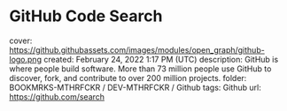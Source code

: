 # GitHub Code Search

cover: https://github.githubassets.com/images/modules/open_graph/github-logo.png
created: February 24, 2022 1:17 PM (UTC)
description: GitHub is where people build software. More than 73 million people use GitHub to discover, fork, and contribute to over 200 million projects.
folder: BOOKMRKS-MTHRFCKR / DEV-MTHRFCKR / Github
tags: Github
url: https://github.com/search